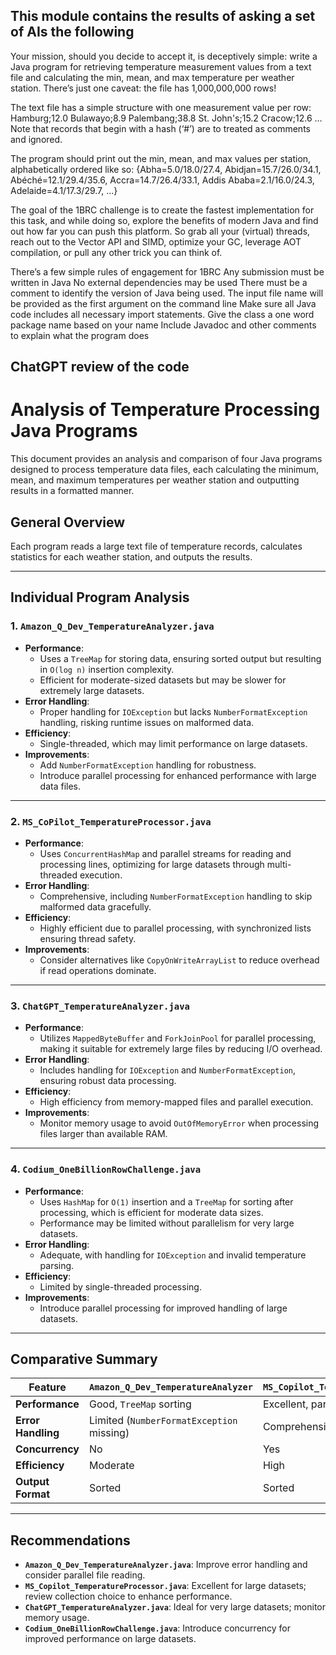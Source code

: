 This module contains the results of asking a set of AIs the following 
---

Your mission, should you decide to accept it, is deceptively simple: write a Java program for retrieving temperature measurement values from a text file and calculating the min, mean, and max temperature per weather station. There’s just one caveat: the file has 1,000,000,000 rows!

The text file has a simple structure with one measurement value per row:
Hamburg;12.0
Bulawayo;8.9
Palembang;38.8
St. John's;15.2
Cracow;12.6
…
Note that records that begin with a hash (‘#’) are to treated as comments and ignored.

The program should print out the min, mean, and max values per station, alphabetically ordered like so:
{Abha=5.0/18.0/27.4, Abidjan=15.7/26.0/34.1, Abéché=12.1/29.4/35.6, Accra=14.7/26.4/33.1, Addis Ababa=2.1/16.0/24.3, Adelaide=4.1/17.3/29.7, ...}

The goal of the 1BRC challenge is to create the fastest implementation for this task, and while doing so, explore the benefits of modern Java and find out how far you can push this platform. So grab all your (virtual) threads, reach out to the Vector API and SIMD, optimize your GC, leverage AOT compilation, or pull any other trick you can think of.

There’s a few simple rules of engagement for 1BRC 
Any submission must be written in Java
No external dependencies may be used
There must be a comment to identify the version of Java being used.
The input file name will be provided as the first argument on the command line
Make sure all Java code includes all necessary import statements.
Give the class a one word package name based on  your name
Include Javadoc and other comments to explain what the program does

ChatGPT review of the code
---

# Analysis of Temperature Processing Java Programs

This document provides an analysis and comparison of four Java programs designed to process temperature data files, each calculating the minimum, mean, and maximum temperatures per weather station and outputting results in a formatted manner.

## General Overview
Each program reads a large text file of temperature records, calculates statistics for each weather station, and outputs the results.

---

## Individual Program Analysis

### 1. `Amazon_Q_Dev_TemperatureAnalyzer.java`
- **Performance**: 
  - Uses a `TreeMap` for storing data, ensuring sorted output but resulting in `O(log n)` insertion complexity. 
  - Efficient for moderate-sized datasets but may be slower for extremely large datasets.
- **Error Handling**: 
  - Proper handling for `IOException` but lacks `NumberFormatException` handling, risking runtime issues on malformed data.
- **Efficiency**: 
  - Single-threaded, which may limit performance on large datasets.
- **Improvements**: 
  - Add `NumberFormatException` handling for robustness.
  - Introduce parallel processing for enhanced performance with large data files.

---

### 2. `MS_CoPilot_TemperatureProcessor.java`
- **Performance**: 
  - Uses `ConcurrentHashMap` and parallel streams for reading and processing lines, optimizing for large datasets through multi-threaded execution.
- **Error Handling**: 
  - Comprehensive, including `NumberFormatException` handling to skip malformed data gracefully.
- **Efficiency**: 
  - Highly efficient due to parallel processing, with synchronized lists ensuring thread safety.
- **Improvements**: 
  - Consider alternatives like `CopyOnWriteArrayList` to reduce overhead if read operations dominate.

---

### 3. `ChatGPT_TemperatureAnalyzer.java`
- **Performance**: 
  - Utilizes `MappedByteBuffer` and `ForkJoinPool` for parallel processing, making it suitable for extremely large files by reducing I/O overhead.
- **Error Handling**: 
  - Includes handling for `IOException` and `NumberFormatException`, ensuring robust data processing.
- **Efficiency**: 
  - High efficiency from memory-mapped files and parallel execution.
- **Improvements**: 
  - Monitor memory usage to avoid `OutOfMemoryError` when processing files larger than available RAM.

---

### 4. `Codium_OneBillionRowChallenge.java`
- **Performance**: 
  - Uses `HashMap` for `O(1)` insertion and a `TreeMap` for sorting after processing, which is efficient for moderate data sizes.
  - Performance may be limited without parallelism for very large datasets.
- **Error Handling**: 
  - Adequate, with handling for `IOException` and invalid temperature parsing.
- **Efficiency**: 
  - Limited by single-threaded processing.
- **Improvements**: 
  - Introduce parallel processing for improved handling of large datasets.

---

## Comparative Summary

| Feature               | `Amazon_Q_Dev_TemperatureAnalyzer` | `MS_Copilot_TemperatureProcessor` | `ChatGPT_TemperatureAnalyzer` | `Codium_OneBillionRowChallenge` |
|-----------------------|---------------------------------|------------------------------------|--------------------------------|----------------------------------|
| **Performance**       | Good, `TreeMap` sorting         | Excellent, parallel processing     | Excellent, `MappedByteBuffer`  | Good, `HashMap` + `TreeMap`     |
| **Error Handling**    | Limited (`NumberFormatException` missing) | Comprehensive                     | Comprehensive                  | Adequate                         |
| **Concurrency**       | No                              | Yes                                | Yes                            | No                               |
| **Efficiency**        | Moderate                        | High                               | High                           | Moderate                         |
| **Output Format**     | Sorted                          | Sorted                             | Sorted                         | Sorted                           |

---

## Recommendations
- **`Amazon_Q_Dev_TemperatureAnalyzer.java`**: Improve error handling and consider parallel file reading.
- **`MS_Copilot_TemperatureProcessor.java`**: Excellent for large datasets; review collection choice to enhance performance.
- **`ChatGPT_TemperatureAnalyzer.java`**: Ideal for very large datasets; monitor memory usage.
- **`Codium_OneBillionRowChallenge.java`**: Introduce concurrency for improved performance on large datasets.
